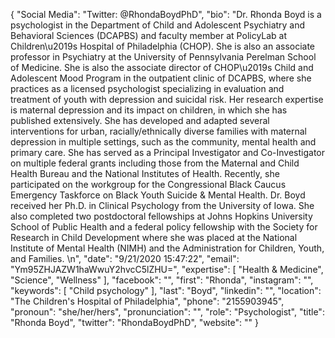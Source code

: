 {
  "Social Media": "Twitter: @RhondaBoydPhD",
  "bio": "Dr. Rhonda Boyd is a psychologist in the Department of Child and Adolescent Psychiatry and Behavioral Sciences (DCAPBS) and faculty member at PolicyLab at Children\u2019s Hospital of Philadelphia (CHOP). She is also an associate professor in Psychiatry at the University of Pennsylvania Perelman School of Medicine. She is also the associate director of CHOP\u2019s Child and Adolescent Mood Program in the outpatient clinic of DCAPBS, where she practices as a licensed psychologist specializing in evaluation and treatment of youth with depression and suicidal risk. Her research expertise is maternal depression and its impact on children, in which she has published extensively. She has developed and adapted several interventions for urban, racially/ethnically diverse families with maternal depression in multiple settings, such as the community, mental health and primary care. She has served as a Principal Investigator and Co-Investigator on multiple federal grants including those from the Maternal and Child Health Bureau and the National Institutes of Health. Recently, she participated on the workgroup for the Congressional Black Caucus Emergency Taskforce on Black Youth Suicide & Mental Health. Dr.  Boyd received her Ph.D. in Clinical Psychology from the University of Iowa.  She also completed two postdoctoral fellowships at Johns Hopkins University School of Public Health and a federal policy fellowship with the Society for Research in Child Development where she was placed at the National Institute of Mental Health (NIMH) and the Administration for Children, Youth, and Families.  \n",
  "date": "9/21/2020 15:47:22",
  "email": "Ym95ZHJAZW1haWwuY2hvcC5lZHU=",
  "expertise": [
    "Health & Medicine",
    "Science",
    "Wellness"
  ],
  "facebook": "",
  "first": "Rhonda",
  "instagram": "",
  "keywords": [
    "Child psychology"
  ],
  "last": "Boyd",
  "linkedin": "",
  "location": "The Children's Hospital of Philadelphia",
  "phone": "2155903945",
  "pronoun": "she/her/hers",
  "pronunciation": "",
  "role": "Psychologist",
  "title": "Rhonda Boyd",
  "twitter": "RhondaBoydPhD",
  "website": ""
}